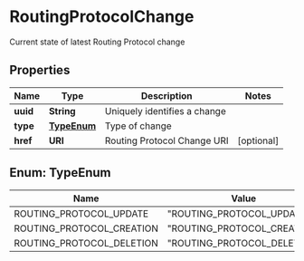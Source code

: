 

# RoutingProtocolChange

Current state of latest Routing Protocol change

## Properties

| Name | Type | Description | Notes |
|------------ | ------------- | ------------- | -------------|
|**uuid** | **String** | Uniquely identifies a change |  |
|**type** | [**TypeEnum**](#TypeEnum) | Type of change |  |
|**href** | **URI** | Routing Protocol Change URI |  [optional] |



## Enum: TypeEnum

| Name | Value |
|---- | -----|
| ROUTING_PROTOCOL_UPDATE | &quot;ROUTING_PROTOCOL_UPDATE&quot; |
| ROUTING_PROTOCOL_CREATION | &quot;ROUTING_PROTOCOL_CREATION&quot; |
| ROUTING_PROTOCOL_DELETION | &quot;ROUTING_PROTOCOL_DELETION&quot; |



